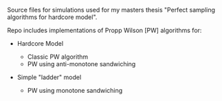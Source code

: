 Source files for simulations used for my masters thesis "Perfect sampling algorithms for hardcore model".

Repo includes implementations of Propp Wilson [PW] algorithms for:
- Hardcore Model
  - Classic PW algorithm
  - PW using anti-monotone sandwiching

- Simple "ladder" model
  - PW using monotone sandwiching
